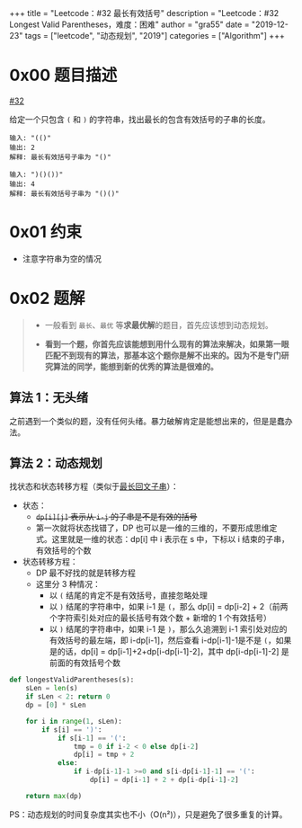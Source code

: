 +++
title = "Leetcode：#32 最长有效括号"
description = "Leetcode：#32 Longest Valid Parentheses，难度：困难"
author = "gra55"
date = "2019-12-23"
tags = ["leetcode", "动态规划", "2019"]
categories = ["Algorithm"]
+++


# 0x00 题目描述

[#32](https://leetcode-cn.com/problems/longest-valid-parentheses/)

给定一个只包含 `(` 和 `)` 的字符串，找出最长的包含有效括号的子串的长度。

```shell
输入: "(()"
输出: 2
解释: 最长有效括号子串为 "()"

输入: ")()())"
输出: 4
解释: 最长有效括号子串为 "()()"
```

# 0x01 约束

+ 注意字符串为空的情况

# 0x02 题解

> + 一般看到 `最长`、`最优` 等**求最优解**的题目，首先应该想到动态规划。
> 
> + **看到一个题，你首先应该能想到用什么现有的算法来解决，如果第一眼匹配不到现有的算法，那基本这个题你是解不出来的。因为不是专门研究算法的同学，能想到新的优秀的算法是很难的。**

## 算法 1：无头绪

之前遇到一个类似的题，没有任何头绪。暴力破解肯定是能想出来的，但是是蠢办法。

## 算法 2：动态规划

找状态和状态转移方程（类似于[最长回文子串](https://www.yangliu.date/blog/2019/leetcode/leetcode-5-longest-palindromic-substring/)）：

+ 状态：
  + ~~`dp[i][j]` 表示从 `i-j` 的子串是不是有效的括号~~
  + 第一次就将状态找错了，DP 也可以是一维的三维的，不要形成思维定式。这里就是一维的状态：dp[i] 中 i 表示在 s 中，下标以 i 结束的子串，有效括号的个数
+ 状态转移方程：
  + DP 最不好找的就是转移方程
  + 这里分 3 种情况：
    + 以 `(` 结尾的肯定不是有效括号，直接忽略处理
    + 以 `)` 结尾的字符串中，如果 i-1 是 `(`，那么 dp[i] = dp[i-2] + 2（前两个字符索引处对应的最长括号有效个数 + 新增的 1 个有效括号）
    + 以 `)` 结尾的字符串中，如果 i-1 是 `)`，那么久追溯到 i-1 索引处对应的有效括号的最左端，即 i-dp[i-1]，然后查看 i-dp[i-1]-1是不是 `(`，如果是的话，dp[i] = dp[i-1]+2+dp[i-dp[i-1]-2]，其中 dp[i-dp[i-1]-2] 是前面的有效括号个数

```python
def longestValidParentheses(s):
    sLen = len(s)
    if sLen < 2: return 0
    dp = [0] * sLen

    for i in range(1, sLen):
        if s[i] == ')':
            if s[i-1] == '(':
                tmp = 0 if i-2 < 0 else dp[i-2]
                dp[i] = tmp + 2
            else:
                if i-dp[i-1]-1 >=0 and s[i-dp[i-1]-1] == '(':
                    dp[i] = dp[i-1] + 2 + dp[i-dp[i-1]-2]

    return max(dp)
```

PS：动态规划的时间复杂度其实也不小（O(n²)），只是避免了很多重复的计算。
